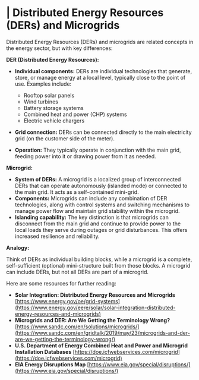 # | Distributed Energy Resources (DERs) and Microgrids


Distributed Energy Resources (DERs) and microgrids are related concepts in the energy sector, but with key differences:

**DER (Distributed Energy Resources):**

-   **Individual components:** DERs are individual technologies that generate, store, or manage energy at a local level, typically close to the point of use. Examples include:
    
    -   Rooftop solar panels
    -   Wind turbines
    -   Battery storage systems
    -   Combined heat and power (CHP) systems
    -   Electric vehicle chargers
-   **Grid connection:** DERs can be connected directly to the main electricity grid (on the customer side of the meter).
    
-   **Operation:** They typically operate in conjunction with the main grid, feeding power into it or drawing power from it as needed.
    

**Microgrid:**

-   **System of DERs:** A microgrid is a localized group of interconnected DERs that can operate autonomously (islanded mode) or connected to the main grid. It acts as a self-contained mini-grid.
-   **Components:** Microgrids can include any combination of DER technologies, along with control systems and switching mechanisms to manage power flow and maintain grid stability within the microgrid.
-   **Islanding capability:** The key distinction is that microgrids can disconnect from the main grid and continue to provide power to the local loads they serve during outages or grid disturbances. This offers increased resilience and reliability.

**Analogy:**

Think of DERs as individual building blocks, while a microgrid is a complete, self-sufficient (optional) mini-structure built from those blocks. A microgrid can include DERs, but not all DERs are part of a microgrid.

Here are some resources for further reading:

-   **Solar Integration: Distributed Energy Resources and Microgrids** [https://www.energy.gov/oe/grid-systems](https://www.energy.gov/eere/solar/solar-integration-distributed-energy-resources-and-microgrids)
-   **Microgrids and DER: Are We Getting the Terminology Wrong?** [https://www.sandc.com/en/solutions/microgrids/](https://www.sandc.com/en/gridtalk/2019/may/23/microgrids-and-der-are-we-getting-the-terminology-wrong/)
-   **U.S. Department of Energy Combined Heat and Power
and Microgrid Installation Databases** [https://doe.icfwebservices.com/microgrid](https://doe.icfwebservices.com/microgrid)
- **EIA Energy Disruptions Map** [https://www.eia.gov/special/disruptions/](https://www.eia.gov/special/disruptions/)